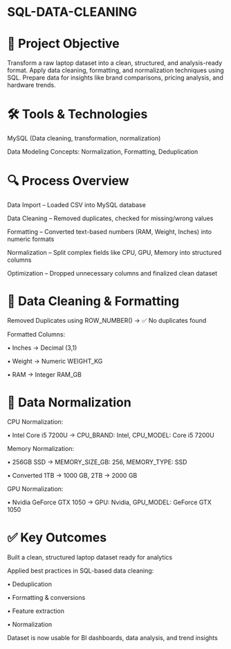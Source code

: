 # SQL-DATA-CLEANING

# 🎯 Project Objective
Transform a raw laptop dataset into a clean, structured, and analysis-ready format. Apply data cleaning, formatting, and normalization techniques using SQL. Prepare data for insights like brand comparisons, pricing analysis, and hardware trends.

# 🛠 Tools & Technologies

MySQL (Data cleaning, transformation, normalization)

Data Modeling Concepts: Normalization, Formatting, Deduplication
# 🔍 Process Overview

Data Import – Loaded CSV into MySQL database

Data Cleaning – Removed duplicates, checked for missing/wrong values

Formatting – Converted text-based numbers (RAM, Weight, Inches) into numeric formats

Normalization – Split complex fields like CPU, GPU, Memory into structured columns

Optimization – Dropped unnecessary columns and finalized clean dataset

# 🧹 Data Cleaning & Formatting
Removed Duplicates using ROW_NUMBER() → ✅ No duplicates found

Formatted Columns:

• Inches → Decimal (3,1)

• Weight → Numeric WEIGHT_KG

• RAM → Integer RAM_GB

# 🔄 Data Normalization
CPU Normalization:

• Intel Core i5 7200U → CPU_BRAND: Intel, CPU_MODEL: Core i5 7200U

Memory Normalization:

• 256GB SSD → MEMORY_SIZE_GB: 256, MEMORY_TYPE: SSD

• Converted 1TB → 1000 GB, 2TB → 2000 GB

GPU Normalization:

• Nvidia GeForce GTX 1050 → GPU: Nvidia, GPU_MODEL: GeForce GTX 1050

# ✅ Key Outcomes
Built a clean, structured laptop dataset ready for analytics

Applied best practices in SQL-based data cleaning:

• Deduplication

• Formatting & conversions

• Feature extraction

• Normalization

Dataset is now usable for BI dashboards, data analysis, and trend insights
